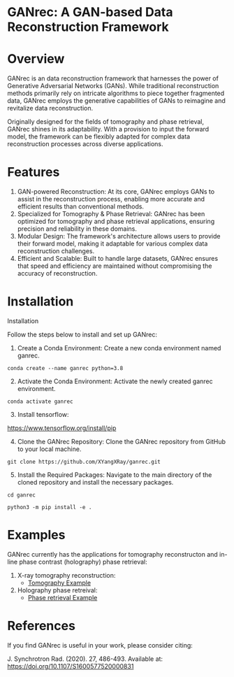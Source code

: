 # GANrec: A GAN-based Data Reconstruction Framework

# Overview

GANrec is an data reconstruction framework that harnesses the power of Generative Adversarial Networks (GANs). While traditional reconstruction methods primarily rely on intricate algorithms to piece together fragmented data, GANrec employs the generative capabilities of GANs to reimagine and revitalize data reconstruction.

Originally designed for the fields of tomography and phase retrieval, GANrec shines in its adaptability. With a provision to input the forward model, the framework can be flexibly adapted for complex data reconstruction processes across diverse applications.

# Features

1. GAN-powered Reconstruction: At its core, GANrec employs GANs to assist in the reconstruction process, enabling more accurate and efficient results than conventional methods.
2. Specialized for Tomography & Phase Retrieval: GANrec has been optimized for tomography and phase retrieval applications, ensuring precision and reliability in these domains.
3. Modular Design: The framework's architecture allows users to provide their forward model, making it adaptable for various complex data reconstruction challenges.
4. Efficient and Scalable: Built to handle large datasets, GANrec ensures that speed and efficiency are maintained without compromising the accuracy of reconstruction.

# Installation

Installation

Follow the steps below to install and set up GANrec:

1. Create a Conda Environment:
Create a new conda environment named ganrec.

`conda create --name ganrec python=3.8`

2. Activate the Conda Environment:
Activate the newly created ganrec environment.

`conda activate ganrec`

3. Install tensorflow:

https://www.tensorflow.org/install/pip

4. Clone the GANrec Repository:
Clone the GANrec repository from GitHub to your local machine.

`git clone https://github.com/XYangXRay/ganrec.git`

5. Install the Required Packages:
Navigate to the main directory of the cloned repository and install the necessary packages.

`cd ganrec`

`python3 -m pip install -e .`

# Examples

GANrec currently has the applications for tomography reconstructon and in-line phase contrast (holography) phase retrieval:

1. X-ray tomography reconstruction:
   - [Tomography Example](https://github.com/XYangXRay/ganrec/blob/main/examples/tomography_example.ipynb)
2. Holography phase retreival:
   - [Phase retrieval Example](https://github.com/XYangXRay/ganrec/blob/main/examples/holography_example.ipynb)

# References

If you find GANrec is useful in your work, please consider citing:

J. Synchrotron Rad. (2020). 27, 486-493.
Available at: https://doi.org/10.1107/S1600577520000831
